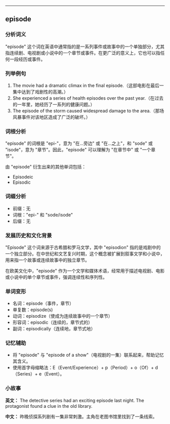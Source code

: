 
---------------
## episode
### 分析词义
"episode" 这个词在英语中通常指的是一系列事件或故事中的一个单独部分，尤其指连续剧、电视剧或小说中的一个章节或事件。在更广泛的意义上，它也可以指任何一段经历或事件。

### 列举例句
1. The movie had a dramatic climax in the final episode.（这部电影在最后一集中达到了戏剧性的高潮。）
2. She experienced a series of health episodes over the past year.（在过去的一年里，她经历了一系列的健康问题。）
3. The episode of the storm caused widespread damage to the area.（那场风暴事件对该地区造成了广泛的破坏。）

### 词根分析
"episode" 的词根是 "epi-"，意为 "在...旁边" 或 "在...之上"，和 "sode" 或 "isode"，意为 "章节"。因此，"episode" 可以理解为 "在章节中" 或 "一个章节"。

由 "episode" 衍生出来的其他单词包括：
- Episodeic
- Episodic

### 词缀分析
- 前缀：无
- 词根："epi-" 和 "sode/isode"
- 后缀：无

### 发展历史和文化背景
"Episode" 这个词来源于古希腊和罗马文学，其中 "episodion" 指的是戏剧中的一个独立部分。在中世纪和文艺复兴时期，这个概念被扩展到叙事文学和小说中，用来指一个故事或连续故事中的独立章节。

在欧美文化中，"episode" 作为一个文学和媒体术语，经常用于描述电视剧、电影或小说中的单个章节或事件，强调连续性和序列性。

### 单词变形
- 名词：episode（事件，章节）
- 单复数：episode(s)
- 动词：episodize（使成为连续故事中的一个章节）
- 形容词：episodic（连续的，章节式的）
- 副词：episodically（连续地，章节式地）

### 记忆辅助
- 将 "episode" 与 "episode of a show"（电视剧的一集）联系起来，帮助记忆其含义。
- 使用首字母缩略法：E（Event/Experience）+ p（Period）+ o（Of）+ d（Series）+ e（Event）。

### 小故事
**英文：**
The detective series had an exciting episode last night. The protagonist found a clue in the old library.

**中文：**
昨晚侦探系列剧有一集非常刺激。主角在老图书馆里找到了一条线索。

